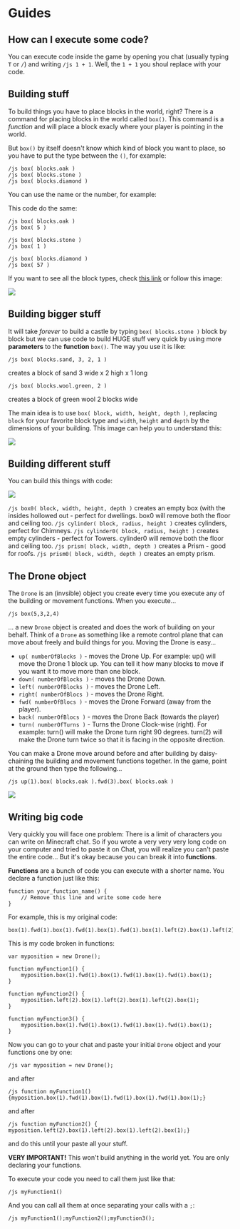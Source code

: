 # Guides

## How can I execute some code?

You can execute code inside the game by opening you chat (usually typing `T` or `/`) and writing `/js 1 + 1`. Well, the `1 + 1` you shoul replace with your code.

## Building stuff

To build things you have to place blocks in the world, right? There is a command for placing blocks in the world called `box()`. This command is a *function* and will place a block exacly where your player is pointing in the world.

But `box()` by itself doesn't know which kind of block you want to place, so you have to put the type between the `()`, for example:

	/js box( blocks.oak )
	/js box( blocks.stone )
	/js box( blocks.diamond )

You can use the name or the number, for example:

This code do the same: 

	/js box( blocks.oak ) 
	/js box( 5 )

	/js box( blocks.stone ) 
	/js box( 1 )

	/js box( blocks.diamond ) 
	/js box( 57 )


If you want to see all the block types, check [this link](https://github.com/walterhiggins/ScriptCraft/blob/master/src/main/js/modules/blocks.js) or follow this image:

![](https://github.com/walterhiggins/ScriptCraft/raw/master/docs/img/ypgpm_datavalues.png)

## Building bigger stuff

It will take *forever* to build a castle by typing `box( blocks.stone )` block by block but we can use code to build HUGE stuff very quick by using more **parameters** to the **function** `box()`. The way you use it is like:

	/js box( blocks.sand, 3, 2, 1 ) 
creates a block of sand 3 wide x 2 high x 1 long

	/js box( blocks.wool.green, 2 ) 
creates a block of green wool 2 blocks wide

The main idea is to use `box( block, width, height, depth )`, replacing `block` for your favorite block type and `width`, `height` and `depth` by the dimensions of your building. This image can help you to understand this:

![](https://github.com/walterhiggins/ScriptCraft/raw/master/docs/img/ypgpm_whd.jpg)

## Building different stuff

You can build this things with code:

![](https://github.com/walterhiggins/ScriptCraft/raw/master/docs/img/ypgpm_3dshapes.jpg)

`/js box0( block, width, height, depth )` creates an empty box (with the insides hollowed out - perfect for dwellings. box0 will remove both the floor and ceiling too.
`/js cylinder( block, radius, height )` creates cylinders, perfect for Chimneys.
`/js cylinder0( block, radius, height )` creates empty cylinders - perfect for Towers. cylinder0 will remove both the floor and ceiling too.
`/js prism( block, width, depth )` creates a Prism - good for roofs.
`/js prism0( block, width, depth )` creates an empty prism.

## The Drone object

The `Drone` is an (invsible) object you create every time you execute any of the building or movement functions. When you execute...

	/js box(5,3,2,4)

... a new `Drone` object is created and does the work of building on your behalf. Think of a `Drone` as something like a remote control plane that can move about freely and build things for you. Moving the Drone is easy...

- `up( numberOfBlocks )` - moves the Drone Up. For example: up() will move the Drone 1 block up. You can tell it how many blocks to move if you want it to move more than one block.
- `down( numberOfBlocks )` - moves the Drone Down.
- `left( numberOfBlocks )` - moves the Drone Left.
- `right( numberOfBlocs )` - moves the Drone Right.
- `fwd( numberOfBlocs )` - moves the Drone Forward (away from the player).
- `back( numberOfBlocs )` - moves the Drone Back (towards the player)
- `turn( numberOfTurns )` - Turns the Drone Clock-wise (right). For example: turn() will make the Drone turn right 90 degrees. turn(2) will make the Drone turn twice so that it is facing in the opposite direction.

You can make a Drone move around before and after building by daisy-chaining the building and movement functions together. In the game, point at the ground then type the following...

	/js up(1).box( blocks.oak ).fwd(3).box( blocks.oak )

![](https://github.com/walterhiggins/ScriptCraft/raw/master/docs/img/ypgpm_2boxes.png)

## Writing big code

Very quickly you will face one problem: There is a limit of characters you can write on Minecraft chat. So if you wrote a very very very long code on your computer and tried to paste it on Chat, you will realize you can't paste the entire code... But it's okay because you can break it into **functions**.

**Functions** are a bunch of code you can execute with a shorter name. You declare a function just like this:

	function your_function_name() {
		// Remove this line and write some code here
	}


For example, this is my original code:

	box(1).fwd(1).box(1).fwd(1).box(1).fwd(1).box(1).left(2).box(1).left(2).box(1).left(2).box(1).box(1).fwd(1).box(1).fwd(1).box(1).fwd(1).box(1)

This is my code broken in functions:

	var myposition = new Drone();

	function myFunction1() {
		myposition.box(1).fwd(1).box(1).fwd(1).box(1).fwd(1).box(1);
	}

	function myFunction2() {
		myposition.left(2).box(1).left(2).box(1).left(2).box(1);
	}

	function myFunction3() {
		myposition.box(1).fwd(1).box(1).fwd(1).box(1).fwd(1).box(1);
	}

Now you can go to your chat and paste your initial `Drone` object and your functions one by one:

	/js var myposition = new Drone();

and after

	/js function myFunction1() {myposition.box(1).fwd(1).box(1).fwd(1).box(1).fwd(1).box(1);}

and after

	/js function myFunction2() { myposition.left(2).box(1).left(2).box(1).left(2).box(1);}

and do this until your paste all your stuff.

**VERY IMPORTANT!** This won't build anything in the world yet. You are only declaring your functions.

To execute your code you need to call them just like that:

	/js myFunction1()

And you can call all them at once separating your calls with a `;`:

	/js myFunction1();myFunction2();myFunction3();
